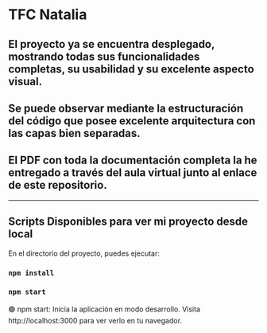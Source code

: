 # **TFC Natalia**


## El proyecto ya se encuentra desplegado, mostrando todas sus funcionalidades completas, su usabilidad y su excelente aspecto visual.
## Se puede observar mediante la estructuración del código que posee excelente arquitectura con las capas bien separadas.
## El PDF con toda la documentación completa la he entregado a través del aula virtual junto al enlace de este repositorio.



----------------------------------------------------------------------

## Scripts Disponibles para ver mi proyecto desde local 

En el directorio del proyecto, puedes ejecutar:

### `npm install`

### `npm start`

🟢 npm start: Inicia la aplicación en modo desarrollo. Visita http://localhost:3000 para ver verlo en tu navegador.